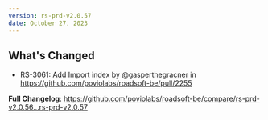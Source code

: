 ```yaml
---
version: rs-prd-v2.0.57
date: October 27, 2023
---
```


## What's Changed
* RS-3061: Add Import index by @gasperthegracner in https://github.com/poviolabs/roadsoft-be/pull/2255


**Full Changelog**: https://github.com/poviolabs/roadsoft-be/compare/rs-prd-v2.0.56...rs-prd-v2.0.57